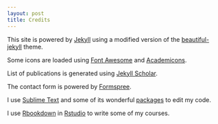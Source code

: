 ```yaml
---
layout: post
title: Credits
---
```


This site is powered by [Jekyll](https://jekyllrb.com/) using a modified version of the [beautiful-jekyll](http://deanattali.com/beautiful-jekyll/) theme.

Some icons are loaded using [Font Awesome](http://fontawesome.io/) and [Academicons](http://jpswalsh.github.io/academicons/).

List of publications is generated using [Jekyll Scholar](https://github.com/inukshuk/jekyll-scholar).

The contact form is powered by [Formspree](https://formspree.io/).

I use [Sublime Text](https://www.sublimetext.com/) and some of its wonderful [packages](https://packagecontrol.io/) to edit my code.

I use [Rbookdown](https://bookdown.org/yihui/bookdown/) in [Rstudio](https://www.rstudio.com/) to write some of my courses.








